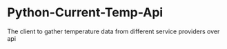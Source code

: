 # Python-Current-Temp-Api
 The client to gather temperature data from different service providers over api

